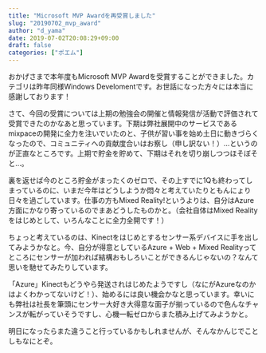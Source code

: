 ```yaml
---
title: "Microsoft MVP Awardを再受賞しました"
slug: "20190702_mvp_award"
author: "d_yama"
date: 2019-07-02T20:08:29+09:00
draft: false
categories: ["ポエム"]
---
```


おかげさまで本年度もMicrosoft MVP Awardを受賞することができました。カテゴリは昨年同様Windows Develomentです。お世話になった方々には本当に感謝しております！

さて、今回の受賞については上期の勉強会の開催と情報発信が活動で評価されて受賞できたのかなあと思っています。下期は弊社展開中のサービスであるmixpaceの開発に全力を注いでいたのと、子供が習い事を始め土日に動きづらくなったので、コミュニティへの貢献度合いはお察し（申し訳ない！）…というのが正直なところです。上期で貯金を貯めて、下期はそれを切り崩しつつほそぼそと…。

裏を返せば今のところ貯金がまったくのゼロで、その上すでに1Qも終わってしまっているのに、いまだ今年はどうしようか悶々と考えていたりともんにょり日々を過ごしています。仕事の方もMixed Reality!というよりは、自分はAzure方面にかなり寄っているのでまあどうしたものかと。（会社自体はMixed Realityをはじめとして、いろんなことに全力全開です！）

ちょっと考えているのは、Kinectをはじめとするセンサー系デバイスに手を出してみようかなと。今、自分が得意としているAzure + Web + Mixed Realityってところにセンサーが加われば結構おもしろいことができるんじゃないの？なんて思いを馳せてみたりしています。

「Azure」Kinectもどうやら発送されはじめたようですし（なにがAzureなのかはよくわかってないけど！）、始めるには良い機会かなと思っています。幸いにも弊社は社長を筆頭にセンサー大好き大得意な面子が揃っているので色んなチャンスが転がっていそうですし、心機一転ゼロからまた積み上げてみようかと。

明日になったらまた違うこと行っているかもしれませんが、そんなかんじでことしもなにとぞ。